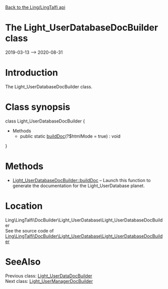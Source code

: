 [Back to the Ling/LingTalfi api](https://github.com/lingtalfi/LingTalfi/blob/master/doc/api/Ling/LingTalfi.md)



The Light_UserDatabaseDocBuilder class
================
2019-03-13 --> 2020-08-31






Introduction
============

The Light_UserDatabaseDocBuilder class.



Class synopsis
==============


class <span class="pl-k">Light_UserDatabaseDocBuilder</span>  {

- Methods
    - public static [buildDoc](https://github.com/lingtalfi/LingTalfi/blob/master/doc/api/Ling/LingTalfi/DocBuilder/Light_UserDatabase/Light_UserDatabaseDocBuilder/buildDoc.md)(?$htmlMode = true) : void

}






Methods
==============

- [Light_UserDatabaseDocBuilder::buildDoc](https://github.com/lingtalfi/LingTalfi/blob/master/doc/api/Ling/LingTalfi/DocBuilder/Light_UserDatabase/Light_UserDatabaseDocBuilder/buildDoc.md) &ndash; Launch this function to generate the documentation for the Light_UserDatabase planet.





Location
=============
Ling\LingTalfi\DocBuilder\Light_UserDatabase\Light_UserDatabaseDocBuilder<br>
See the source code of [Ling\LingTalfi\DocBuilder\Light_UserDatabase\Light_UserDatabaseDocBuilder](https://github.com/lingtalfi/LingTalfi/blob/master/DocBuilder/Light_UserDatabase/Light_UserDatabaseDocBuilder.php)



SeeAlso
==============
Previous class: [Light_UserDataDocBuilder](https://github.com/lingtalfi/LingTalfi/blob/master/doc/api/Ling/LingTalfi/DocBuilder/Light_UserData/Light_UserDataDocBuilder.md)<br>Next class: [Light_UserManagerDocBuilder](https://github.com/lingtalfi/LingTalfi/blob/master/doc/api/Ling/LingTalfi/DocBuilder/Light_UserManager/Light_UserManagerDocBuilder.md)<br>
